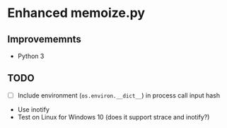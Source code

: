 # Enhanced memoize.py

## Improvememnts
- Python 3

## TODO
- [ ] Include environment (`os.environ.__dict__`) in process call input hash
- Use inotify
- Test on Linux for Windows 10 (does it support strace and inotify?)
